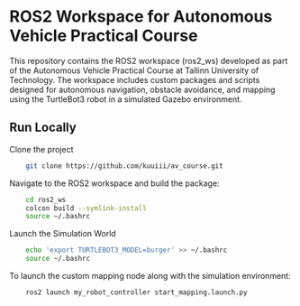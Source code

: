 # ROS2 Workspace for Autonomous Vehicle Practical Course

This repository contains the ROS2 workspace (ros2_ws) developed as part of the Autonomous Vehicle Practical Course at Tallinn University of Technology. The workspace includes custom packages and scripts designed for autonomous navigation, obstacle avoidance, and mapping using the TurtleBot3 robot in a simulated Gazebo environment.

## Run Locally

Clone the project

```bash
	git clone https://github.com/kuuiii/av_course.git
```

Navigate to the ROS2 workspace and build the package:

```bash
	cd ros2_ws
	colcon build --symlink-install
	source ~/.bashrc
```

Launch the Simulation World

```bash
	echo 'export TURTLEBOT3_MODEL=burger' >> ~/.bashrc
	source ~/.bashrc
```

To launch the custom mapping node along with the simulation environment:

```bash
	ros2 launch my_robot_controller start_mapping.launch.py
```

